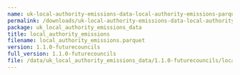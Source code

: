 ```yaml
---
name: uk-local-authority-emissions-data-local-authority-emissions-parquet
permalink: /downloads/uk-local-authority-emissions-data-local-authority-emissions-parquet/1_1_0-futurecouncils
package: uk_local_authority_emissions_data
title: local_authority_emissions
filename: local_authority_emissions.parquet
version: 1.1.0-futurecouncils
full_version: 1.1.0-futurecouncils
file: /data/uk_local_authority_emissions_data/1.1.0-futurecouncils/local_authority_emissions.parquet
---
```

